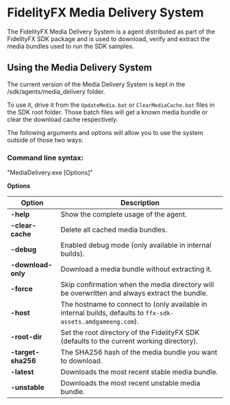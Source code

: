 <!-- @page page_agents_media_delivery FidelityFX Media Delivery -->

<h1>FidelityFX Media Delivery System</h1>

The FidelityFX Media Delivery System is a agent distributed as part of the FidelityFX SDK package and is used to download, verify and extract the media bundles used to run the SDK samples.

<h2>Using the Media Delivery System</h2>

The current version of the Media Delivery System is kept in the /sdk/agents/media_delivery folder.

To use it, drive it from the `UpdateMedia.bat` or `ClearMediaCache.bat` files in the SDK root folder. Those batch files will get a known media bundle or clear the download cache respectively.

The following arguments and options will allow you to use the system outside of those two ways:

<h3>Command line syntax:</h3>

"MediaDelivery.exe \[Options\]"

**Options**

| Option             | Description                                                                                                  |
|--------------------|--------------------------------------------------------------------------------------------------------------|
| **-help**          | Show the complete usage of the agent.                                                                         |
| **-clear-cache**   | Delete all cached media bundles.                                                                             |
| **-debug**         | Enabled debug mode (only available in internal builds).                                                      |
| **-download-only** | Download a media bundle without extracting it.                                                               |
| **-force**         | Skip confirmation when the media directory will be overwritten and always extract the bundle.                |
| **-host**          | The hostname to connect to (only available in internal builds, defaults to `ffx-sdk-assets.amdgameeng.com`). |
| **-root-dir**      | Set the root directory of the FidelityFX SDK (defaults to the current working directory).                    |
| **-target-sha256** | The SHA256 hash of the media bundle you want to download.                                                    |
| **-latest**        | Downloads the most recent stable media bundle.                                                               |
| **-unstable**      | Downloads the most recent unstable media bundle.                                                             |
